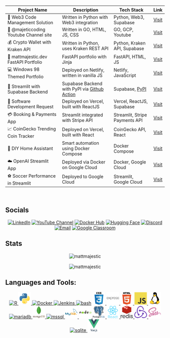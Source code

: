 | Project Name | Description | Tech Stack | Link |
|--------------|-------------|------------|------|
| 👾 Web3 Code Management Solution | Written in Python with Web3 integration | Python, Web3, Supabase | [Visit](https://web3cms.majesticcoding.com/) |
| 🎥 @majeticcoding Youtube Channel site | Written in GO, HTML, JS, CSS | GO, GCP, Youtube | [Visit](https://majesticcoding.com) |
| 💰 Crypto Wallet with Kraken API | Written in Python, uses Kraken REST API | Python, Kraken API, Supabase | [Visit](https://kraken-portfolio.streamlit.app/) |
| 💾 mattmajestic.dev FastAPI Portfolio | FastAPI portfolio with Jinja | FastAPI, HTML, JS | [Visit](https://mattmajestic.dev/) |
| 💻 Windows 98 Themed Portfolio | Deployed on Netlify, written in vanilla JS | Netlify, JavaScript | [Visit](https://majestic-windows-98.netlify.app/) |
| 🐍 Streamlit with Supabase Backend | Supabase Backend with PyPI via [Github Action](https://github.com/mattmajestic/streamlit-supabase/blob/main/.github/workflows/publish-to-pypi.yml)  | Supabase, [PyPI](https://pypi.org/project/streamlit-supabase/) | [Visit](https://supabase-demo.streamlit.app/) |
| 🚀 Software Development Request | Deployed on Vercel, built with ReactJS | Vercel, ReactJS, Supabase | [Visit](https://software-dev-request.vercel.app/) |
| 💳 Booking & Payments App | Streamlit integrated with Stripe API | Streamlit, Stripe Payments API | [Visit](https://stripe-demo-youtube.streamlit.app/) |
| 📈 CoinGecko Trending Coin Tracker | Deployed on Vercel, built with React | CoinGecko API, React | [Visit](https://coingecko-reactjs.vercel.app/) |
| 🐳 DIY Home Assistant | Smart automation using Docker Compose | Docker Compose | [Visit](https://github.com/mattmajestic/homeassistant-majestic#readme) |
| ☁️ OpenAI Streamlit App | Deployed via Docker on Google Cloud | Docker, Google Cloud | [Visit](https://openai-streamlit.app/) |
| ⚽ Soccer Performance in Streamlit | Deployed to Google Cloud | Streamlit, Google Cloud | [Visit](https://joga-bonito.tech/) |

<br /> 

## Socials

<p align="center">
  <a href="https://www.linkedin.com/in/matthew-majestic/"><img src="https://img.shields.io/badge/-LinkedIn-blue?style=for-the-badge&logo=linkedin&logoColor=white" alt="LinkedIn"></a>
  <a href="https://www.youtube.com/@majesticcoding/videos"><img src="https://img.shields.io/badge/YouTube-Subscribe-red?style=for-the-badge&logo=youtube" alt="YouTube Channel"></a>
  <a href="https://hub.docker.com/u/mattmajestic"><img src="https://img.shields.io/badge/Docker-Hub-blue?style=for-the-badge&logo=docker" alt="Docker Hub"></a>
  <a href="https://huggingface.co/mattmajestic"><img src="https://img.shields.io/badge/Hugging%20Face-Matt%20Majestic-0052CC?style=for-the-badge&logo=huggingface" alt="Hugging Face"></a>
  <a href="https://discord.com/users/.crypto_magic"><img src="https://img.shields.io/badge/Discord-Official-blue?style=for-the-badge&logo=discord" alt="Discord"></a>
  <a href="mailto:mattmajestic@strictlyresearch.com?subject=[GitHub]%20Source%20Han%20Sans"><img src="https://img.shields.io/badge/📧-Email-blue?style=for-the-badge" alt="Email"></a>
  <a href="https://classroom.google.com/u/0/w/NjI5NzQzODc4MjU1/t/all"><img src="https://img.shields.io/badge/Google%20Classroom-Visit-brightgreen?style=for-the-badge&logo=google-classroom" alt="Google Classroom"></a>
</p>



## Stats
<p align="center"><img align="center" src="https://github-readme-stats.vercel.app/api/top-langs/?username=mattmajestic&layout=pie" alt="mattmajestic" /></p>
<p align="center"><img align="center" src="https://github-readme-stats.vercel.app/api?username=mattmajestic&rank_icon=github" alt="mattmajestic" /></p>

## Languages and Tools:
<p align="center"><a href="https://docs.rstudio.com/" target="_blank" rel="noreferrer"> <img src="https://docs.rstudio.com/images/RStudio-ball.svg" alt="R" width="40" height="40"/> </a><a href="https://www.python.org" target="_blank" rel="noreferrer"> <img src="https://raw.githubusercontent.com/devicons/devicon/master/icons/python/python-original.svg" alt="python" width="40" height="40"/> </a><a href="https://www.docker.com/" target="_blank" rel="noreferrer"> <img src="https://d1.awsstatic.com/acs/characters/Logos/Docker-Logo_Horizontel_279x131.b8a5c41e56b77706656d61080f6a0217a3ba356d.png" alt="Docker" width="40" height="40"/> </a><a href="https://www.jenkins.io/" target="_blank" rel="noreferrer"> <img src="https://cdn.icon-icons.com/icons2/2107/PNG/512/file_type_jenkins_icon_130515.png" alt="Jenkins" width="40" height="40"/> </a><a href="https://www.gnu.org/software/bash/" target="_blank" rel="noreferrer"> <img src="https://www.vectorlogo.zone/logos/gnu_bash/gnu_bash-icon.svg" alt="bash" width="40" height="40"/></a> <a href="https://www.w3schools.com/css/" target="_blank" rel="noreferrer"> <img src="https://raw.githubusercontent.com/devicons/devicon/master/icons/css3/css3-original-wordmark.svg" alt="css3" width="40" height="40"/> </a> <a href="https://expressjs.com" target="_blank" rel="noreferrer"> <img src="https://raw.githubusercontent.com/devicons/devicon/master/icons/express/express-original-wordmark.svg" alt="express" width="40" height="40"/> </a> <a href="https://www.w3.org/html/" target="_blank" rel="noreferrer"> <img src="https://raw.githubusercontent.com/devicons/devicon/master/icons/html5/html5-original-wordmark.svg" alt="html5" width="40" height="40"/> </a> <a href="https://developer.mozilla.org/en-US/docs/Web/JavaScript" target="_blank" rel="noreferrer"> <img src="https://raw.githubusercontent.com/devicons/devicon/master/icons/javascript/javascript-original.svg" alt="javascript" width="40" height="40"/> </a> <a href="https://www.linux.org/" target="_blank" rel="noreferrer"> <img src="https://raw.githubusercontent.com/devicons/devicon/master/icons/linux/linux-original.svg" alt="linux" width="40" height="40"/> </a> <a href="https://mariadb.org/" target="_blank" rel="noreferrer"> <img src="https://www.vectorlogo.zone/logos/mariadb/mariadb-icon.svg" alt="mariadb" width="40" height="40"/> </a> <a href="https://www.mongodb.com/" target="_blank" rel="noreferrer"> <img src="https://raw.githubusercontent.com/devicons/devicon/master/icons/mongodb/mongodb-original-wordmark.svg" alt="mongodb" width="40" height="40"/> </a> <a href="https://www.microsoft.com/en-us/sql-server" target="_blank" rel="noreferrer"> <img src="https://www.svgrepo.com/show/303229/microsoft-sql-server-logo.svg" alt="mssql" width="40" height="40"/> </a> <a href="https://www.mysql.com/" target="_blank" rel="noreferrer"> <img src="https://raw.githubusercontent.com/devicons/devicon/master/icons/mysql/mysql-original-wordmark.svg" alt="mysql" width="40" height="40"/> </a> <a href="https://nodejs.org" target="_blank" rel="noreferrer"> <img src="https://raw.githubusercontent.com/devicons/devicon/master/icons/nodejs/nodejs-original-wordmark.svg" alt="nodejs" width="40" height="40"/> </a> <a href="https://www.postgresql.org" target="_blank" rel="noreferrer"> <img src="https://raw.githubusercontent.com/devicons/devicon/master/icons/postgresql/postgresql-original-wordmark.svg" alt="postgresql" width="40" height="40"/> </a>  <a href="https://reactjs.org/" target="_blank" rel="noreferrer"> <img src="https://raw.githubusercontent.com/devicons/devicon/master/icons/react/react-original-wordmark.svg" alt="react" width="40" height="40"/> </a> <a href="https://redis.io" target="_blank" rel="noreferrer"> <img src="https://raw.githubusercontent.com/devicons/devicon/master/icons/redis/redis-original-wordmark.svg" alt="redis" width="40" height="40"/> </a> <a href="https://redux.js.org" target="_blank" rel="noreferrer"> <img src="https://raw.githubusercontent.com/devicons/devicon/master/icons/redux/redux-original.svg" alt="redux" width="40" height="40"/> </a> <a href="https://sass-lang.com" target="_blank" rel="noreferrer"> <img src="https://raw.githubusercontent.com/devicons/devicon/master/icons/sass/sass-original.svg" alt="sass" width="40" height="40"/> </a> <a href="https://www.sqlite.org/" target="_blank" rel="noreferrer"> <img src="https://www.vectorlogo.zone/logos/sqlite/sqlite-icon.svg" alt="sqlite" width="40" height="40"/> </a> <a href="https://vuejs.org/" target="_blank" rel="noreferrer"> <img src="https://raw.githubusercontent.com/devicons/devicon/master/icons/vuejs/vuejs-original-wordmark.svg" alt="vuejs" width="40" height="40"/> </a> </p>
<br /> 

